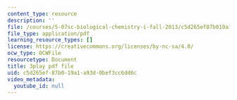 ```yaml
---
content_type: resource
description: ''
file: /courses/5-07sc-biological-chemistry-i-fall-2013/c5d265ef87b019a1a93d0bef3cc6dd6c_bmnKAp3EZ5o.pdf
file_type: application/pdf
learning_resource_types: []
license: https://creativecommons.org/licenses/by-nc-sa/4.0/
ocw_type: OCWFile
resourcetype: Document
title: 3play pdf file
uid: c5d265ef-87b0-19a1-a93d-0bef3cc6dd6c
video_metadata:
  youtube_id: null
---
```

